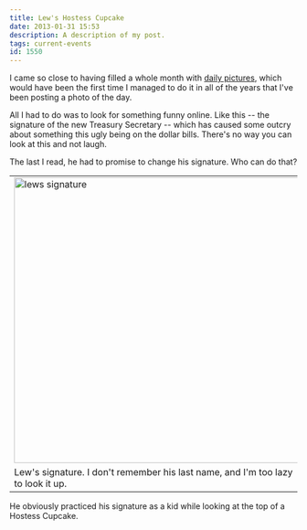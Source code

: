 ```yaml
---
title: Lew's Hostess Cupcake
date: 2013-01-31 15:53
description: A description of my post.
tags: current-events
id: 1550
---
```

I came so close to having filled a whole month with <a href="/dailyphoto">daily pictures</a>, which would have been the first time I managed to do it in all of the years that I've been posting a photo of the day.  

All I had to do was to look for something funny online.  Like this -- the signature of the new Treasury Secretary -- which has caused some outcry about something this ugly being on the dollar bills.  There's no way you can look at this and not laugh.

The last I read, he had to promise to change his signature.  Who can do that?

<table class="center"><tr><td><img src="/img/lewssignature.jpg" alt="lews signature" width="500px" /></td></tr><tr><td class="caption">Lew's signature.  I don't remember his last name, and I'm too lazy to look it up.</td></tr></table>

He obviously practiced his signature as a kid while looking at the top of a Hostess Cupcake.